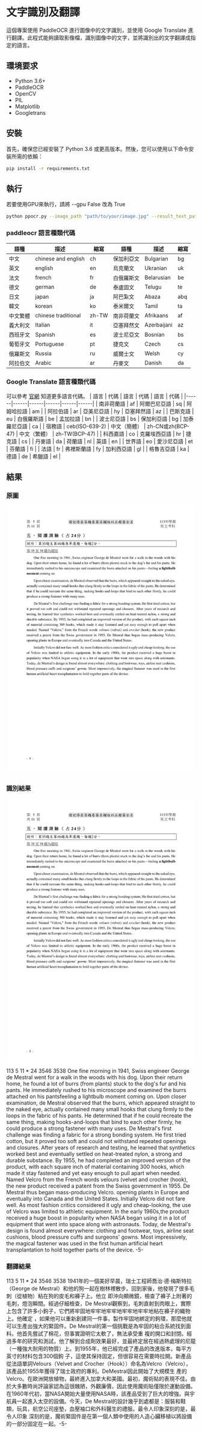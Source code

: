 # 文字識別及翻譯

這個專案使用 PaddleOCR 進行圖像中的文字識別，並使用 Google Translate 進行翻譯。此程式能夠讀取影像檔，識別圖像中的文字，並將識別出的文字翻譯成指定的語言。

## 環境要求

- Python 3.6+
- PaddleOCR
- OpenCV
- PIL
- Matplotlib
- Googletrans

## 安裝

首先，確保您已經安裝了 Python 3.6 或更高版本。然後，您可以使用以下命令安裝所需的依賴：

```bash
pip install -r requirements.txt
```

## 執行
若要使用GPU來執行，請將 --gpu False 改為 True

```bash
python ppocr.py --image_path "path/to/your/image.jpg" --result_text_path "path/to/save/text.txt" --pic_lang "en" --target_lang "zh-cn" --gpu False
```
### paddleocr 語言種類代碼

| 語種 | 描述 | 縮寫 | 語種 | 描述 | 縮寫 |
|------|------|------|------|------|------|
| 中文 | chinese and english | ch | 保加利亞文 | Bulgarian | bg |
| 英文 | english | en | 烏克蘭文 | Ukranian | uk |
| 法文 | french | fr | 白俄羅斯文 | Belarusian | be |
| 德文 | german | de | 泰盧固文 | Telugu | te |
| 日文 | japan | ja | 阿巴紮文 | Abaza | abq |
| 韓文 | korean | ko | 泰米爾文 | Tamil | ta |
| 中文繁體 | chinese traditional | zh-TW | 南非荷蘭文 | Afrikaans | af |
| 義大利文 | Italian | it | 亞塞拜然文 | Azerbaijani | az |
| 西班牙文 | Spanish | es | 波士尼亞文 | Bosnian | bs |
| 葡萄牙文 | Portuguese | pt | 捷克文 | Czech | cs |
| 俄羅斯文 | Russia | ru | 威爾士文 | Welsh | cy |
| 阿拉伯文 | Arabic | ar | 丹麥文 | Danish | da |

### Google Translate 語言種類代碼
可以參考 [官網](<https://support.google.com/googleplay/android-developer/table/4419860?hl=zh-Hant> "Title") 知道更多語言代碼。
| 語言 | 代碼 | 語言 | 代碼 | 語言 | 代碼 |
|------|------|------|------|------|------|
| 南非荷蘭語 | af | 阿爾巴尼亞語 | sq | 阿姆哈拉語 | am |
| 阿拉伯語 | ar | 亞美尼亞語 | hy | 亞塞拜然語 | az |
| 巴斯克語 | eu | 白俄羅斯語 | be | 孟加拉語 | bn |
| 波士尼亞語 | bs | 保加利亞語 | bg | 加泰羅尼亞語 | ca |
| 宿務語 | ceb(ISO-639-2) | 中文（簡體） | zh-CN或zh(BCP-47) | 中文（繁體） | zh-TW(BCP-47) |
| 科西嘉語 | co | 克羅埃西亞語 | hr | 捷克語 | cs |
| 丹麥語 | da | 荷蘭語 | nl | 英語 | en |
| 世界語 | eo | 愛沙尼亞語 | et | 芬蘭語 | fi |
| 法語 | fr | 弗裡斯蘭語 | fy | 加利西亞語 | gl |
| 格魯吉亞語 | ka | 德語 | de | 希臘語 | el |

## 結果

### 原圖
![圖片描述](english_2.jpg)
### 識別結果
![圖片描述](english_2.jpg)
113 5 11 * 24 3546 3538 One fine morning in 1941, Swiss engineer George de Mestral went for a walk in the woods with his dog. Upon their return home, he found a lot of burrs (from plants) stuck to the dog's fur and his pants. He immediately rushed to his microscope and examined the burrs attached on his pantsfeeling a lightbulb moment coming on. Upon closer examination, de Mestral observed that the burrs, which appeared straight to the naked eye, actually contained many small hooks that clung firmly to the loops in the fabric of his pants. 
He determined that if he could recreate the same thing, making hooks-and-loops that bind to each other firmly, he could produce a strong fastener with many uses. De Mestral's first challenge was finding a fabric for a strong bonding system. He first tried cotton, but it proved too soft and could not withstand repeated openings and closures. After years of research and testing, he learned that synthetics worked best and eventually settled on heat-treated nylon, a strong and durable substance. By 1955, he had completed an improved version of 
the product, with each square inch of material containing 300 hooks, which made it stay fastened and yet easy enough to pull apart when needed. Named Velcro from the French words velours (velvet and crocher (hook), the new product received a patent from the Swiss government in 1955. De Mestral thus began mass-producing Velcro. opening plants in Europe and eventually into Canada and the United States. Initially Velcro did not fare well. As most fashion critics considered it ugly and cheap-looking, the use of Velcro was limited to athletic equipment. In the early 1960s,the product received a huge boost in popularity when NASA began using it in a lot of equipment that went into space along with astronauts. Today, de Mestral's design is found almost everywhere: clothing and footwear, toys, airline seat cushions, blood pressure cuffs and surgeons' gowns. Most impressively, the magical fastener was used in the first human artificial heart transplantation to hold together parts of the device. -5-

### 翻譯結果

113 5 11 * 24 3546 3538 1941年的一個美好早晨，瑞士工程師喬治·德·梅斯特拉（George de Mestral）和他的狗一起在樹林裡散步。回到家後，他發現了很多毛刺（從植物）粘在狗的皮毛和褲子上。他立
即沖向顯微鏡，檢查了褲子上附著的毛刺，燈泡瞬間。經過仔細檢查，De Mestral觀察到，毛刺直射到肉眼上，實際上包含了許多小鉤子，它們將牢固地牢牢地牢牢地牢牢地牢牢地粘在褲子的織物上。他確定
，如果他可以重新創建同一件事，製作牢固地綁定的鉤環，那麼他就可以生產出強大的緊固件。De Mestral的第一個挑戰是為牢固的粘合系統找到面料。他首先嘗試了棉花，但事實證明它太軟了，無法承受重
複的開口和封閉。經過多年的研究和測試，他了解到合成劑效果最好，並最終定居在經過熱處理的尼龍（一種強大耐用的物質）上。到1955年，他已經完成了產品的改進版本，每平方英寸的材料包含300個鉤 
子，這使其保持固定，但很容易在需要時拉開。新產品從法語單詞Velours（Velvet and Crocher（Hook））命名為Velcro（Velcro），該產品於1955年獲得了瑞士政府的專利。DeMestral因此開始了大規模生
產的Velcro。在歐洲開放植物，最終進入加拿大和美國。最初，魔術貼的表現不佳。由於大多數時尚評論家認為這很醜陋，外觀廉價，因此使用魔術貼僅限於運動設備。在1960年代初，當NASA開始大量使用NASA時，該產品受到了巨大的增強。與宇航員一起進入太空的設備。今天，De Mestral的設計幾乎到處都是：服裝和鞋類，玩具，航空公司座墊，血壓袖口和外科醫生的禮服。最令人印象深刻的是，最令人印象
深刻的是，魔術緊固件是在第一個人類中使用的人造心臟移植以將設備的一部分固定在一起。-5-







